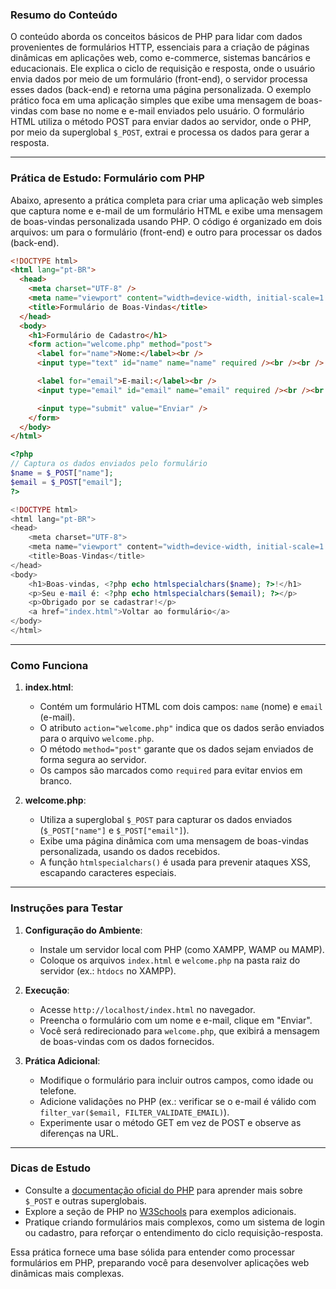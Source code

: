 ### Resumo do Conteúdo

O conteúdo aborda os conceitos básicos de PHP para lidar com dados provenientes de formulários HTTP, essenciais para a criação de páginas dinâmicas em aplicações web, como e-commerce, sistemas bancários e educacionais. Ele explica o ciclo de requisição e resposta, onde o usuário envia dados por meio de um formulário (front-end), o servidor processa esses dados (back-end) e retorna uma página personalizada. O exemplo prático foca em uma aplicação simples que exibe uma mensagem de boas-vindas com base no nome e e-mail enviados pelo usuário. O formulário HTML utiliza o método POST para enviar dados ao servidor, onde o PHP, por meio da superglobal `$_POST`, extrai e processa os dados para gerar a resposta.

---

### Prática de Estudo: Formulário com PHP

Abaixo, apresento a prática completa para criar uma aplicação web simples que captura nome e e-mail de um formulário HTML e exibe uma mensagem de boas-vindas personalizada usando PHP. O código é organizado em dois arquivos: um para o formulário (front-end) e outro para processar os dados (back-end).

```html
<!DOCTYPE html>
<html lang="pt-BR">
  <head>
    <meta charset="UTF-8" />
    <meta name="viewport" content="width=device-width, initial-scale=1.0" />
    <title>Formulário de Boas-Vindas</title>
  </head>
  <body>
    <h1>Formulário de Cadastro</h1>
    <form action="welcome.php" method="post">
      <label for="name">Nome:</label><br />
      <input type="text" id="name" name="name" required /><br /><br />

      <label for="email">E-mail:</label><br />
      <input type="email" id="email" name="email" required /><br /><br />

      <input type="submit" value="Enviar" />
    </form>
  </body>
</html>
```

```php
<?php
// Captura os dados enviados pelo formulário
$name = $_POST["name"];
$email = $_POST["email"];
?>

<!DOCTYPE html>
<html lang="pt-BR">
<head>
    <meta charset="UTF-8">
    <meta name="viewport" content="width=device-width, initial-scale=1.0">
    <title>Boas-Vindas</title>
</head>
<body>
    <h1>Boas-vindas, <?php echo htmlspecialchars($name); ?>!</h1>
    <p>Seu e-mail é: <?php echo htmlspecialchars($email); ?></p>
    <p>Obrigado por se cadastrar!</p>
    <a href="index.html">Voltar ao formulário</a>
</body>
</html>
```

---

### Como Funciona

1. **index.html**:

   - Contém um formulário HTML com dois campos: `name` (nome) e `email` (e-mail).
   - O atributo `action="welcome.php"` indica que os dados serão enviados para o arquivo `welcome.php`.
   - O método `method="post"` garante que os dados sejam enviados de forma segura ao servidor.
   - Os campos são marcados como `required` para evitar envios em branco.

2. **welcome.php**:
   - Utiliza a superglobal `$_POST` para capturar os dados enviados (`$_POST["name"]` e `$_POST["email"]`).
   - Exibe uma página dinâmica com uma mensagem de boas-vindas personalizada, usando os dados recebidos.
   - A função `htmlspecialchars()` é usada para prevenir ataques XSS, escapando caracteres especiais.

---

### Instruções para Testar

1. **Configuração do Ambiente**:

   - Instale um servidor local com PHP (como XAMPP, WAMP ou MAMP).
   - Coloque os arquivos `index.html` e `welcome.php` na pasta raiz do servidor (ex.: `htdocs` no XAMPP).

2. **Execução**:

   - Acesse `http://localhost/index.html` no navegador.
   - Preencha o formulário com um nome e e-mail, clique em "Enviar".
   - Você será redirecionado para `welcome.php`, que exibirá a mensagem de boas-vindas com os dados fornecidos.

3. **Prática Adicional**:
   - Modifique o formulário para incluir outros campos, como idade ou telefone.
   - Adicione validações no PHP (ex.: verificar se o e-mail é válido com `filter_var($email, FILTER_VALIDATE_EMAIL)`).
   - Experimente usar o método GET em vez de POST e observe as diferenças na URL.

---

### Dicas de Estudo

- Consulte a [documentação oficial do PHP](https://www.php.net/manual/en/language.variables.superglobals.php) para aprender mais sobre `$_POST` e outras superglobais.
- Explore a seção de PHP no [W3Schools](https://www.w3schools.com/php/php_forms.asp) para exemplos adicionais.
- Pratique criando formulários mais complexos, como um sistema de login ou cadastro, para reforçar o entendimento do ciclo requisição-resposta.

Essa prática fornece uma base sólida para entender como processar formulários em PHP, preparando você para desenvolver aplicações web dinâmicas mais complexas.
